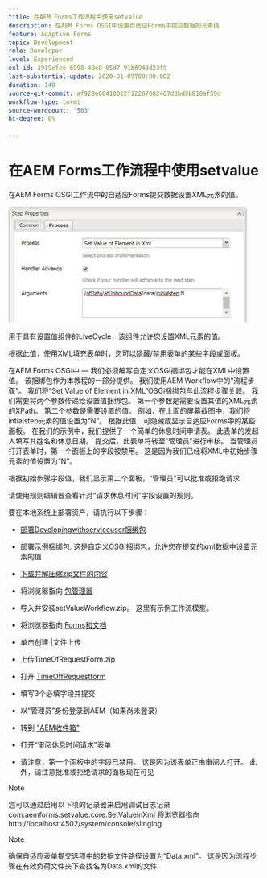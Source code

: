 ```yaml
---
title: 在AEM Forms工作流程中使用setvalue
description: 在AEM Forms OSGI中设置自适应Forms中提交数据的元素值
feature: Adaptive Forms
topic: Development
role: Developer
level: Experienced
exl-id: 3919efee-6998-48e8-85d7-91b6943d23f9
last-substantial-update: 2020-01-09T00:00:00Z
duration: 140
source-git-commit: af928e60410022f12207082467d3bd9b818af59d
workflow-type: tm+mt
source-wordcount: '503'
ht-degree: 0%

---
```


# 在AEM Forms工作流程中使用setvalue

在AEM Forms OSGI工作流中的自适应Forms提交数据设置XML元素的值。

![设置值](assets/setvalue.png)

用于具有设置值组件的LiveCycle，该组件允许您设置XML元素的值。

根据此值，使用XML填充表单时，您可以隐藏/禁用表单的某些字段或面板。

在AEM Forms OSGi中 — 我们必须编写自定义OSGi捆绑包才能在XML中设置值。 该捆绑包作为本教程的一部分提供。
我们使用AEM Workflow中的“流程步骤”。 我们将“Set Value of Element in XML”OSGi捆绑包与此流程步骤关联。
我们需要将两个参数传递给设置值捆绑包。 第一个参数是需要设置其值的XML元素的XPath。 第二个参数是需要设置的值。
例如，在上面的屏幕截图中，我们将intialstep元素的值设置为“N”。
根据此值，可隐藏或显示自适应Forms中的某些面板。
在我们的示例中，我们提供了一个简单的休息时间申请表。 此表单的发起人填写其姓名和休息日期。 提交后，此表单将转至“管理员”进行审核。 当管理员打开表单时，第一个面板上的字段被禁用。 这是因为我们已经将XML中初始步骤元素的值设置为“N”。

根据初始步骤字段值，我们显示第二个面板，“管理员”可以批准或拒绝请求

请使用规则编辑器查看针对“请求休息时间”字段设置的规则。

要在本地系统上部署资产，请执行以下步骤：

* [部署Developingwithserviceuser捆绑包](/help/forms/assets/common-osgi-bundles/DevelopingWithServiceUser.jar)

* [部署示例捆绑包](/help/forms/assets/common-osgi-bundles/SetValueApp.core-1.0-SNAPSHOT.jar). 这是自定义OSGI捆绑包，允许您在提交的xml数据中设置元素的值

* [下载并解压缩zip文件的内容](assets/setvalueassets.zip)
* 将浏览器指向 [包管理器](http://localhost:4502/crx/packmgr/index.jsp)
* 导入并安装setValueWorkflow.zip。 这里有示例工作流模型。
* 将浏览器指向 [Forms和文档](http://localhost:4502/aem/forms.html/content/dam/formsanddocuments)
* 单击创建 |文件上传
* 上传TimeOfRequestForm.zip
* 打开 [TimeOffRequestform](http://localhost:4502/content/dam/formsanddocuments/timeoffapplication/jcr:content?wcmmode=disabled)
* 填写3个必填字段并提交
* 以“管理员”身份登录到AEM（如果尚未登录）
* 转到 [&quot;AEM收件箱&quot;](http://localhost:4502/aem/inbox)
* 打开“审阅休息时间请求”表单
* 请注意，第一个面板中的字段已禁用。 这是因为该表单正由审阅人打开。 此外，请注意批准或拒绝请求的面板现在可见

>[!NOTE]
>
>您可以通过启用以下项的记录器来启用调试日志记录
>com.aemforms.setvalue.core.SetValueinXml
>将浏览器指向http://localhost:4502/system/console/slinglog

>[!NOTE]
>
>确保自适应表单提交选项中的数据文件路径设置为“Data.xml”。 这是因为流程步骤在有效负荷文件夹下查找名为Data.xml的文件
